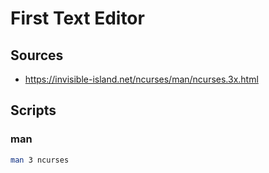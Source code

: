 # First Text Editor

## Sources

- https://invisible-island.net/ncurses/man/ncurses.3x.html

## Scripts

### man

```bash
man 3 ncurses
```
